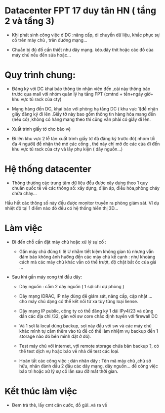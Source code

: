# Datacenter FPT 17 duy tân HN ( tầng 2 và tầng 3)

- Khi phát sinh công việc ở DC :nâng cấp, di chuyển dữ liệu, khắc phục sự cố trên máy chủ , trên đường mạng...

- Chuẩn bị đủ đồ cần thiết như dây mạng. kéo.dây thít hoặc các đồ của máy chủ nếu đến sửa hoặc...

# Quy trình chung:

- Đăng ký với DC khai báo thông tin nhân viên đến ,cái này thông báo trước qua mail với nhóm quản lý hạ tầng FPT (cmtnd + tên+ngày giờ+ khu vực tủ rack của cty)

- Mang hàng đến DC, khai báo với phòng hạ tầng DC ( khu vực 1)để nhận giấy đăng ký đi lên .Giấy tờ này bao gồm thông tin hàng hóa mang đến (nếu có) ,không có hàng mang theo thì cũng vẫn phải có giấy đi lên.


- Xuất trình giấy tờ cho bảo vệ

- Đi lên khu vực 2 lễ tân  xuất trình giấy tờ đã đăng ký trước đó( nhóm tối đa 4 người) để nhận thẻ mở các cổng , thẻ này chỉ mở đc các cửa đi đến khu vực tủ rack của cty và lấy phụ kiện ( dây nguồn...)

# Hệ thống datacenter

- Thông thường các trung tâm dữ liệu đều được xây dựng theo 1 quy chuẩn quốc tế về các thông số: xây dựng, điện áp, điều hòa,phòng cháy chữa cháy...

Hầu hết các thông số này đều được monitor truyền ra phòng giám sát. Ví dụ nhiệt độ tại 1 điểm nào đó đều có hệ thống hiển thị 3D...

# Làm việc

- Đi đến chỗ cần đặt máy chủ hoặc xử lý sự cố :

  - Gắn máy chủ đúng tỉ lệ U nhằm tiết kiệm không gian tủ nhưng vẫn đảm bảo không ảnh hưởng đến các máy chủ kế cạnh : như khoảng cách mà các máy chủ khác vẫn có thể trượt, độ chặt bắt ốc của giá ...

- Sau khi gắn máy xong thì  đấu dây:

  - Dây nguồn : cắm 2 dây nguồn ( 1 sợi chỉ dự phòng )

  - Dây mạng IDRAC, IP này dùng để giám sát, nâng cấp, cập nhật ... cho máy chủ dạng có thể kết nối từ xa tùy từng loại liense.

  - Dây mạng IP public, công ty có thể đăng ký 1 dải IPv4/23 và dùng dần các địa chỉ /32, gắn với sw core chắc định tuyến  với firewall DC

  - Và 1 sợi là local dùng backup, sợi này đấu với sw và các máy chủ khác mình tự cắm thêm vào tủ để có thể làm nhiệm vụ backup đến 1 storage nào đó bên mình đặt ở đó).

  - Test máy chủ với internet, với remote storage chứa bản backup ?, có thể test dịch vụ hoặc báo về nhà để test các loại.

  - Hoàn tất các công việc : dán nhãn dây : Tên mã máy chủ ,chủ sở hữu, nhãn đánh dấu 2 đầu các dây mạng, dây nguồn... để công việc bảo trì hoặc xử lý sự cố lần sau đỡ mất thời gian.

# Kết thúc làm việc 

- Đem trả thẻ, lấy cmt căn cước, đồ gửi..và ra về




